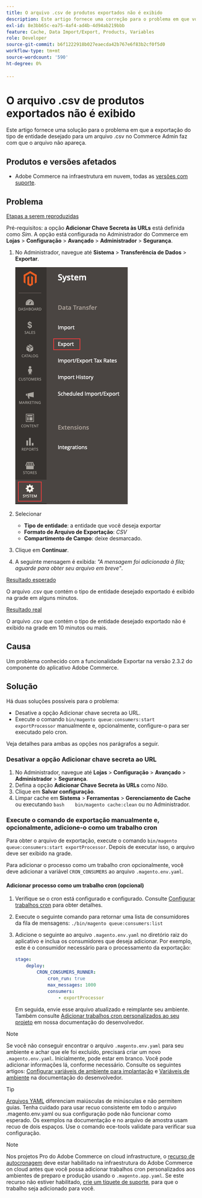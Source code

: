 ```yaml
---
title: O arquivo .csv de produtos exportados não é exibido
description: Este artigo fornece uma correção para o problema em que você tenta exportar o tipo de entidade desejado para um arquivo .csv no Admin do Commerce, mas o arquivo não é exibido.
exl-id: 8e3bb65c-ea75-4af4-ad4b-4d94ab219bbb
feature: Cache, Data Import/Export, Products, Variables
role: Developer
source-git-commit: b6f1222918b027eaecda42b767e6f83b2cf0f5d0
workflow-type: tm+mt
source-wordcount: '590'
ht-degree: 0%

---
```


# O arquivo .csv de produtos exportados não é exibido

Este artigo fornece uma solução para o problema em que a exportação do tipo de entidade desejado para um arquivo .csv no Commerce Admin faz com que o arquivo não apareça.

## Produtos e versões afetados

* Adobe Commerce na infraestrutura em nuvem, todas as [versões com suporte](https://magento.com/sites/default/files/magento-software-lifecycle-policy.pdf).

## Problema

<u>Etapas a serem reproduzidas</u>

Pré-requisitos: a opção **Adicionar Chave Secreta às URLs** está definida como *Sim*. A opção está configurada no Administrador do Commerce em **Lojas** > **Configuração** > **Avançado** > **Administrador** > **Segurança**.

1. No Administrador, navegue até **Sistema** > **Transferência de Dados** > **Exportar**.

   ![magento_export_products_2.3.4.png](assets/magento_export_products_2.3.4.png)

1. Selecionar
   * **Tipo de entidade**: a entidade que você deseja exportar
   * **Formato de Arquivo de Exportação**: *CSV*
   * **Compartimento de Campo**: deixe desmarcado.
1. Clique em **Continuar**.
1. A seguinte mensagem é exibida: *&quot;A mensagem foi adicionada à fila; aguarde para obter seu arquivo em breve&quot;*.

<u>Resultado esperado</u>

O arquivo .csv que contém o tipo de entidade desejado exportado é exibido na grade em alguns minutos.

<u>Resultado real</u>

O arquivo .csv que contém o tipo de entidade desejado exportado não é exibido na grade em 10 minutos ou mais.

## Causa

Um problema conhecido com a funcionalidade Exportar na versão 2.3.2 do componente do aplicativo Adobe Commerce.

## Solução

Há duas soluções possíveis para o problema:

* Desative a opção Adicionar chave secreta ao URL.
* Execute o comando `bin/magento queue:consumers:start exportProcessor` manualmente e, opcionalmente, configure-o para ser executado pelo cron.

Veja detalhes para ambas as opções nos parágrafos a seguir.

### Desativar a opção Adicionar chave secreta ao URL

1. No Administrador, navegue até **Lojas** > **Configuração** > **Avançado** > **Administrador** > **Segurança**.
1. Defina a opção **Adicionar Chave Secreta às URLs** como *Não.*
1. Clique em **Salvar configuração**.
1. Limpar cache em **Sistema** > **Ferramentas** > **Gerenciamento de Cache** ou executando    ```bash    bin/magento cache:clean``` ou no Administrador.

### Execute o comando de exportação manualmente e, opcionalmente, adicione-o como um trabalho cron

Para obter o arquivo de exportação, execute o comando `bin/magento queue:consumers:start exportProcessor`. Depois de executar isso, o arquivo deve ser exibido na grade.


Para adicionar o processo como um trabalho cron opcionalmente, você deve adicionar a variável `CRON_CONSUMERS` ao arquivo `.magento.env.yaml`.

#### Adicionar processo como um trabalho cron (opcional)

1. Verifique se o cron está configurado e configurado. Consulte [Configurar trabalhos cron](/docs/commerce-cloud-service/user-guide/configure/app/properties/crons-property.html) para obter detalhes.
1. Execute o seguinte comando para retornar uma lista de consumidores da fila de mensagens:     `./bin/magento queue:consumers:list`
1. Adicione o seguinte ao arquivo `.magento.env.yaml` no diretório raiz do aplicativo e inclua os consumidores que deseja adicionar. Por exemplo, este é o consumidor necessário para o processamento da exportação:

   ```yaml
   stage:
       deploy:
           CRON_CONSUMERS_RUNNER:
               cron_run: true
               max_messages: 1000
               consumers:
                   - exportProcessor
   ```

   Em seguida, envie esse arquivo atualizado e reimplante seu ambiente. Também consulte [Adicionar trabalhos cron personalizados ao seu projeto](/docs/commerce-cloud-service/user-guide/configure/app/properties/crons-property.html#add-custom-cron-jobs-to-your-project) em nossa documentação do desenvolvedor.

>[!NOTE]
>
>Se você não conseguir encontrar o arquivo `.magento.env.yaml` para seu ambiente e achar que ele foi excluído, precisará criar um novo `.magento.env.yaml`. Inicialmente, pode estar em branco. Você pode adicionar informações lá, conforme necessário. Consulte os seguintes artigos: [Configurar variáveis de ambiente para implantação](/docs/commerce-cloud-service/user-guide/configure/env/configure-env-yaml.html) e [Variáveis de ambiente](/docs/commerce-cloud-service/user-guide/configure/env/stage/variables-intro.html) na documentação do desenvolvedor.

>[!TIP]
>
>[Arquivos YAML](https://experienceleague.adobe.com/docs/commerce-cloud-service/user-guide/configure/env/configure-env-yaml.html) diferenciam maiúsculas de minúsculas e não permitem guias. Tenha cuidado para usar recuo consistente em todo o arquivo .magento.env.yaml ou sua configuração pode não funcionar como esperado. Os exemplos na documentação e no arquivo de amostra usam recuo de dois espaços. Use o comando ece-tools validate para verificar sua configuração.

>[!NOTE]
>
>Nos projetos Pro do Adobe Commerce on cloud infrastructure, o [recurso de autocronagem](/docs/commerce-cloud-service/user-guide/configure/app/properties/crons-property.html?lang=en#crontab) deve estar habilitado na infraestrutura do Adobe Commerce on cloud antes que você possa adicionar trabalhos cron personalizados aos ambientes de preparo e produção usando o `.magento.app.yaml`. Se este recurso não estiver habilitado, [crie um tíquete de suporte](/help/help-center-guide/help-center/magento-help-center-user-guide.md#submit-ticket), para que o trabalho seja adicionado para você.
